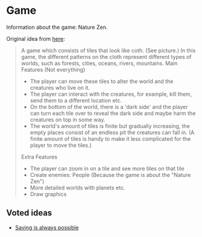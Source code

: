 # Game

Information about the game: Nature Zen.

Original idea from [here](https://github.com/richelbilderbeek/djog_unos_2018/issues/2#issuecomment-420010313):

> A game which consists of tiles that look like coth. (See picture.)
> In this game, the different patterns on the cloth represent different types of worlds, such as forests, cities, oceans, rivers, mountains.
> Main Features (Not everything)
> 
> * The player can move these tiles to alter the world and the creatures who live on it.
> * The player can interact with the creatures, for example, kill them, send them to a different location etc.
> * On the bottom of the world, there is a 'dark side' and the player can turn each tile over to reveal the dark side and maybe harm the creatures on top in some way.
> * The world's amount of tiles is finite but gradually increasing, the empty places consist of an endless pit the creatures can fall in. (A finite amount of tiles is handy to make it less complicated for the player to move the tiles.)
> 
> Extra Features
> 
> * The player can zoom in on a tile and see more tiles on that tile
> * Create enemies: People (Because the game is about the "Nature Zen")
> * More detailed worlds with planets etc.
> * Draw graphics

## Voted ideas

 * [Saving is always possible](https://github.com/richelbilderbeek/djog_unos_2018/issues/39#issuecomment-423045153)